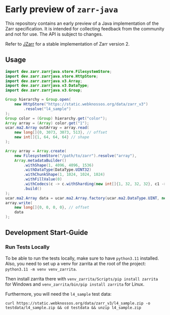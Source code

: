 # Early preview of `zarr-java`

This repository contains an early preview of a Java implementation of the Zarr specification. 
It is intended for collecting feedback from the community and not for use. The API is subject to changes.

Refer to [JZarr](https://github.com/zarr-developers/jzarr) for a stable implementation of Zarr version 2.

## Usage
```java
import dev.zarr.zarrjava.store.FilesystemStore;
import dev.zarr.zarrjava.store.HttpStore;
import dev.zarr.zarrjava.v3.Array;
import dev.zarr.zarrjava.v3.DataType;
import dev.zarr.zarrjava.v3.Group;

Group hierarchy = Group.open(
    new HttpStore("https://static.webknossos.org/data/zarr_v3")
        .resolve("l4_sample")
);
Group color = (Group) hierarchy.get("color");
Array array = (Array) color.get("1");
ucar.ma2.Array outArray = array.read(
    new long[]{0, 3073, 3073, 513}, // offset
    new int[]{1, 64, 64, 64} // shape
);

Array array = Array.create(
    new FilesystemStore("/path/to/zarr").resolve("array"),
    Array.metadataBuilder()
        .withShape(1, 4096, 4096, 1536)
        .withDataType(DataType.UINT32)
        .withChunkShape(1, 1024, 1024, 1024)
        .withFillValue(0)
        .withCodecs(c -> c.withSharding(new int[]{1, 32, 32, 32}, c1 -> c1.withBlosc()))
        .build()
);
ucar.ma2.Array data = ucar.ma2.Array.factory(ucar.ma2.DataType.UINT, new int[]{1, 1024, 1024, 1024});
array.write(
    new long[]{0, 0, 0, 0}, // offset
    data
);
```
## Development Start-Guide

### Run Tests Locally
To be able to run the tests locally, make sure to have `python3.11` installed. 
Also, you need to set up a venv for zarrita at the root of the project:
`python3.11 -m venv venv_zarrita`.

Then install zarrita there with `venv_zarrita/Scripts/pip install zarrita` 
for Windows and `venv_zarrita/bin/pip install zarrita` for Linux.

Furthermore, you will need the `l4_sample` test data:

`curl https://static.webknossos.org/data/zarr_v3/l4_sample.zip -o testdata/l4_sample.zip
&& cd testdata
&& unzip l4_sample.zip
`